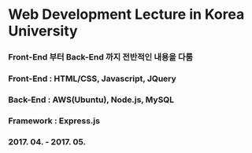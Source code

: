# Web Development Lecture in Korea University

### Front-End 부터 Back-End 까지 전반적인 내용을 다룸
### Front-End : HTML/CSS, Javascript, JQuery
### Back-End : AWS(Ubuntu), Node.js, MySQL
### Framework : Express.js
### 2017. 04. - 2017. 05.
